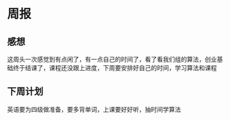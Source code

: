 # 周报
## 感想
这周头一次感觉到有点闲了，有一点自己的时间了，看了看我们组的算法，创业基础终于结课了，课程还没跟上进度，下周要安排好自己的时间，学习算法和课程
## 下周计划
英语要为四级做准备，要多背单词，上课要好好听，抽时间学算法
